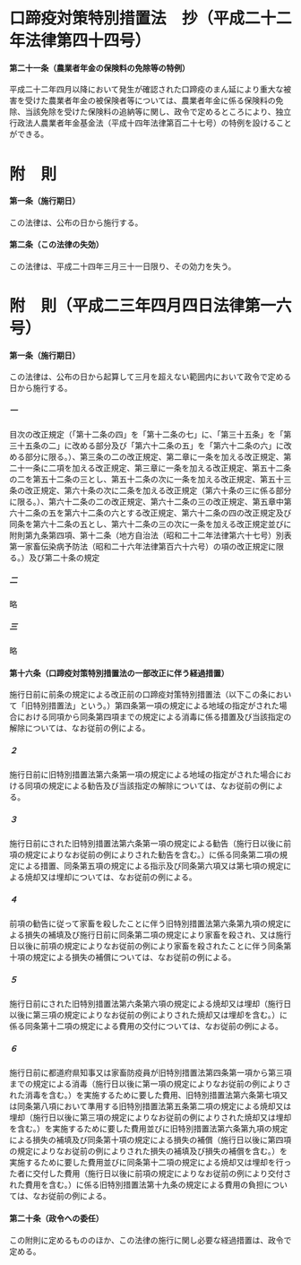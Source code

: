 # 口蹄疫対策特別措置法　抄（平成二十二年法律第四十四号）
#### 第二十一条（農業者年金の保険料の免除等の特例）
平成二十二年四月以降において発生が確認された口蹄疫のまん延により重大な被害を受けた農業者年金の被保険者等については、農業者年金に係る保険料の免除、当該免除を受けた保険料の追納等に関し、政令で定めるところにより、独立行政法人農業者年金基金法（平成十四年法律第百二十七号）の特例を設けることができる。
# 附　則
#### 第一条（施行期日）
この法律は、公布の日から施行する。
#### 第二条（この法律の失効）
この法律は、平成二十四年三月三十一日限り、その効力を失う。
# 附　則（平成二三年四月四日法律第一六号）
#### 第一条（施行期日）
この法律は、公布の日から起算して三月を超えない範囲内において政令で定める日から施行する。
##### 一
目次の改正規定（「第十二条の四」を「第十二条の七」に、「第三十五条」を「第三十五条の二」に改める部分及び「第六十二条の五」を「第六十二条の六」に改める部分に限る。）、第三条の二の改正規定、第二章に一条を加える改正規定、第二十一条に二項を加える改正規定、第三章に一条を加える改正規定、第五十二条の二を第五十二条の三とし、第五十二条の次に一条を加える改正規定、第五十三条の改正規定、第六十条の次に二条を加える改正規定（第六十条の三に係る部分に限る。）、第六十二条の二の改正規定、第六十二条の三の改正規定、第五章中第六十二条の五を第六十二条の六とする改正規定、第六十二条の四の改正規定及び同条を第六十二条の五とし、第六十二条の三の次に一条を加える改正規定並びに附則第九条第四項、第十二条（地方自治法（昭和二十二年法律第六十七号）別表第一家畜伝染病予防法（昭和二十六年法律第百六十六号）の項の改正規定に限る。）及び第二十条の規定
##### 二
略
##### 三
略
#### 第十六条（口蹄疫対策特別措置法の一部改正に伴う経過措置）
施行日前に前条の規定による改正前の口蹄疫対策特別措置法（以下この条において「旧特別措置法」という。）第四条第一項の規定による地域の指定がされた場合における同項から同条第四項までの規定による消毒に係る措置及び当該指定の解除については、なお従前の例による。
##### ２
施行日前に旧特別措置法第六条第一項の規定による地域の指定がされた場合における同項の規定による勧告及び当該指定の解除については、なお従前の例による。
##### ３
施行日前にされた旧特別措置法第六条第一項の規定による勧告（施行日以後に前項の規定によりなお従前の例によりされた勧告を含む。）に係る同条第二項の規定による措置、同条第五項の規定による指示及び同条第六項又は第七項の規定による焼却又は埋却については、なお従前の例による。
##### ４
前項の勧告に従って家畜を殺したことに伴う旧特別措置法第六条第九項の規定による損失の補填及び施行日前に同条第二項の規定により家畜を殺され、又は施行日以後に前項の規定によりなお従前の例により家畜を殺されたことに伴う同条第十項の規定による損失の補償については、なお従前の例による。
##### ５
施行日前にされた旧特別措置法第六条第六項の規定による焼却又は埋却（施行日以後に第三項の規定によりなお従前の例によりされた焼却又は埋却を含む。）に係る同条第十二項の規定による費用の交付については、なお従前の例による。
##### ６
施行日前に都道府県知事又は家畜防疫員が旧特別措置法第四条第一項から第三項までの規定による消毒（施行日以後に第一項の規定によりなお従前の例によりされた消毒を含む。）を実施するために要した費用、旧特別措置法第六条第七項又は同条第八項において準用する旧特別措置法第五条第二項の規定による焼却又は埋却（施行日以後に第三項の規定によりなお従前の例によりされた焼却又は埋却を含む。）を実施するために要した費用並びに旧特別措置法第六条第九項の規定による損失の補填及び同条第十項の規定による損失の補償（施行日以後に第四項の規定によりなお従前の例によりされた損失の補填及び損失の補償を含む。）を実施するために要した費用並びに同条第十二項の規定による焼却又は埋却を行った者に交付した費用（施行日以後に前項の規定によりなお従前の例により交付された費用を含む。）に係る旧特別措置法第十九条の規定による費用の負担については、なお従前の例による。
#### 第二十条（政令への委任）
この附則に定めるもののほか、この法律の施行に関し必要な経過措置は、政令で定める。
